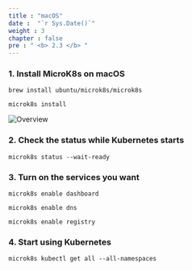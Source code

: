 ```yaml
---
title : "macOS"
date :  "`r Sys.Date()`" 
weight : 3
chapter : false
pre : " <b> 2.3 </b> "
---
```


### 1. Install MicroK8s on macOS

    brew install ubuntu/microk8s/microk8s

    microk8s install

![Overview](/images/1-Basic_concepts./10.png)

### 2. Check the status while Kubernetes starts

    microk8s status --wait-ready


### 3. Turn on the services you want

    microk8s enable dashboard

    microk8s enable dns
    
    microk8s enable registry


### 4. Start using Kubernetes

    microk8s kubectl get all --all-namespaces
